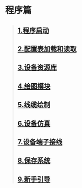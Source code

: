 # 程序篇

> ## [1.程序启动](https://kamisaer.github.io/helloword/Code/Execute/)
> ## [2.配置表加载和读取](https://kamisaer.github.io/helloword/Code/Config/)
> ## [3.设备资源库](https://kamisaer.github.io/helloword/Code/Execute/)
> ## [4.绘图模块](https://kamisaer.github.io/helloword/Code/Execute/)
> ## [5.线缆绘制](https://kamisaer.github.io/helloword/Code/Execute/)
> ## [6.设备仿真](https://kamisaer.github.io/helloword/Code/Execute/)
> ## [7.设备端子接线](https://kamisaer.github.io/helloword/Code/Execute/)
> ## [8.保存系统](https://kamisaer.github.io/helloword/Code/Execute/)
> ## [9.新手引导](https://kamisaer.github.io/helloword/Code/Execute/)